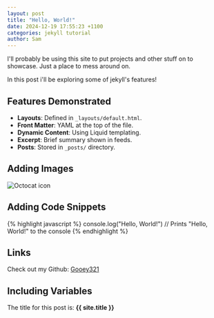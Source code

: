 ```yaml
---
layout: post
title: "Hello, World!"
date: 2024-12-19 17:55:23 +1100
categories: jekyll tutorial
author: Sam
---
```


I'll probably be using this site to put projects and other stuff on to showcase. Just a place to mess around on.

In this post i'll be exploring some of jekyll's features!

## Features Demonstrated

- **Layouts**: Defined in `_layouts/default.html`.
- **Front Matter**: YAML at the top of the file.
- **Dynamic Content**: Using Liquid templating.
- **Excerpt**: Brief summary shown in feeds.
- **Posts**: Stored in `_posts/` directory.

## Adding Images

![Octocat icon](/assets/images/octocat-icon.png)

## Adding Code Snippets

{% highlight javascript %}
console.log("Hello, World!")
// Prints "Hello, World!" to the console
{% endhighlight %}

## Links

Check out my Github: [Gooey321]

## Including Variables

The title for this post is: **{{ site.title }}**

[Gooey321]: https://github.com/Gooey321

